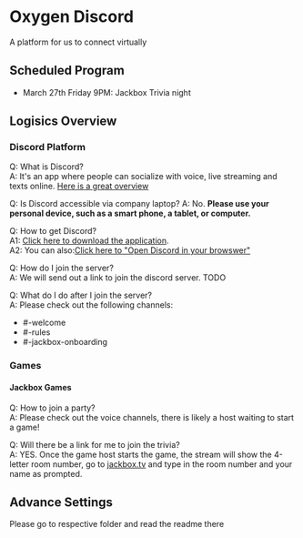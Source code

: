 # Oxygen Discord

A platform for us to connect virtually

## Scheduled Program
- March 27th Friday 9PM: Jackbox Trivia night

## Logisics Overview

### Discord Platform

Q: What is Discord?\
A: It's an app where people can socialize with voice, live streaming and texts online. [Here is a great overview](https://masonry.lochac.sca.org/discord-all-you-need-to-know/)

Q: Is Discord accessible via company laptop?
A: No. **Please use your personal device, such as a smart phone, a tablet, or computer.**

Q: How to get Discord?\
A1: [Click here to download the application](https://discordapp.com/download).\
A2: You can also:[Click here to "Open Discord in your browswer"](https://discordapp.com/)


Q: How do I join the server?\
A: We will send out a link to join the discord server. TODO


Q: What do I do after I join the server?\
A: Please check out the following channels:
- #-welcome
- #-rules
- #-jackbox-onboarding

### Games
#### Jackbox Games

Q: How to join a party?\
A: Please check out the voice channels, there is likely a host waiting to start a game!


Q: Will there be a link for me to join the trivia?\
A: YES. Once the game host starts the game, the stream will show the 4-letter room number, go to [jackbox.tv](jackbox.tv) and type in the room number and your name as prompted. 


## Advance Settings
Please go to respective folder and read the readme there
